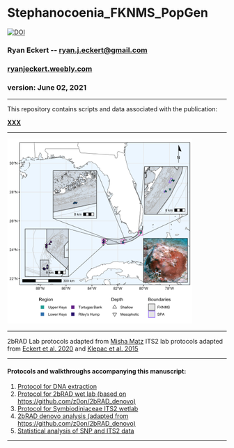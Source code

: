 # Stephanocoenia_FKNMS_PopGen

[![DOI](https://zenodo.org/badge/DOI/10.5281/zenodo.XXXXXX.svg)](https://doi.org/)

### Ryan Eckert -- <ryan.j.eckert@gmail.com>
### [ryanjeckert.weebly.com](https://ryanjeckert.weebly.com)
### version: June 02, 2021

------------------------------------------------------------------------
This repository contains scripts and data associated with the
publication: 

**[XXX](https://)**

------------------------------------------------------------------------

<img src="figures/map.png" width="425"/>

------------------------------------------------------------------------

2bRAD Lab protocols adapted from [Misha Matz](https://docs.google.com/document/d/1am7L_Pa5JQ4sSx0eT5j4vdNPy5FUAtMZRsJZ0Ar5g9U/edit?usp=sharing) 
ITS2 lab protocols adapted from [Eckert et al. 2020](https://doi.org/10.3389/fmicb.2020.00518) and [Klepac et al. 2015](https://doi.org/10.3354/meps11369)

------------------------------------------------------------------------

#### Protocols and walkthroughs accompanying this manuscript:

1.  [Protocol for DNA extraction]()
2.  [Protocol for 2bRAD wet lab (based on https://github.com/z0on/2bRAD_denovo)]()
3.  [Protocol for Symbiodiniaceae ITS2 wetlab]()
4.  [2bRAD denovo analysis (adapted from https://github.com/z0on/2bRAD_denovo)]()
5.  [Statistical analysis of SNP and ITS2 data]()

------------------------------------------------------------------------
